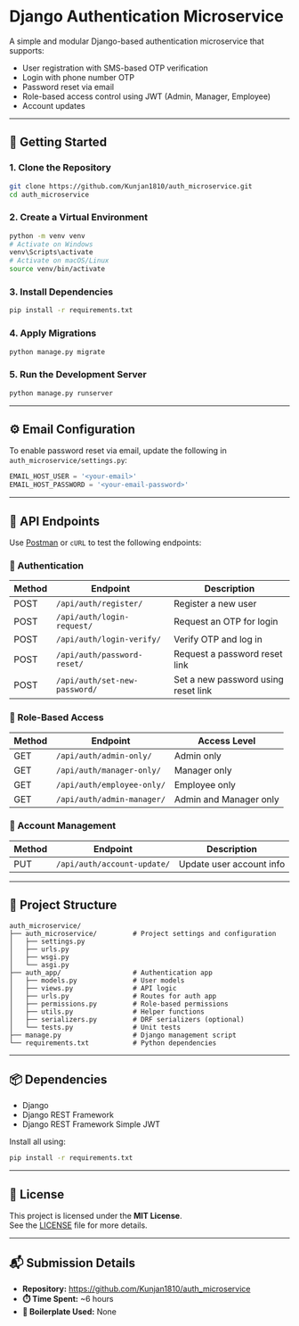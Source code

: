 # Django Authentication Microservice

A simple and modular Django-based authentication microservice that supports:
- User registration with SMS-based OTP verification
- Login with phone number OTP
- Password reset via email
- Role-based access control using JWT (Admin, Manager, Employee)
- Account updates

---

## 🚀 Getting Started

### 1. Clone the Repository

```bash
git clone https://github.com/Kunjan1810/auth_microservice.git
cd auth_microservice
```

### 2. Create a Virtual Environment

```bash
python -m venv venv
# Activate on Windows
venv\Scripts\activate
# Activate on macOS/Linux
source venv/bin/activate
```

### 3. Install Dependencies

```bash
pip install -r requirements.txt
```

### 4. Apply Migrations

```bash
python manage.py migrate
```

### 5. Run the Development Server

```bash
python manage.py runserver
```

---

## ⚙️ Email Configuration

To enable password reset via email, update the following in `auth_microservice/settings.py`:

```python
EMAIL_HOST_USER = '<your-email>'
EMAIL_HOST_PASSWORD = '<your-email-password>'
```

---

## 🧪 API Endpoints

Use [Postman](https://www.postman.com/) or `cURL` to test the following endpoints:

### 🔐 Authentication

| Method | Endpoint                      | Description                          |
|--------|-------------------------------|--------------------------------------|
| POST   | `/api/auth/register/`         | Register a new user                  |
| POST   | `/api/auth/login-request/`    | Request an OTP for login             |
| POST   | `/api/auth/login-verify/`     | Verify OTP and log in                |
| POST   | `/api/auth/password-reset/`   | Request a password reset link        |
| POST   | `/api/auth/set-new-password/` | Set a new password using reset link  |

### 🔑 Role-Based Access

| Method | Endpoint                   | Access Level           |
|--------|----------------------------|------------------------|
| GET    | `/api/auth/admin-only/`    | Admin only             |
| GET    | `/api/auth/manager-only/`  | Manager only           |
| GET    | `/api/auth/employee-only/` | Employee only          |
| GET    | `/api/auth/admin-manager/` | Admin and Manager only |

### 👤 Account Management

| Method | Endpoint                    | Description              |
|--------|-----------------------------|--------------------------|
| PUT    | `/api/auth/account-update/` | Update user account info |

---

## 📁 Project Structure

```
auth_microservice/
├── auth_microservice/         # Project settings and configuration
│   ├── settings.py
│   ├── urls.py
│   ├── wsgi.py
│   └── asgi.py
├── auth_app/                  # Authentication app
│   ├── models.py              # User models
│   ├── views.py               # API logic
│   ├── urls.py                # Routes for auth app
│   ├── permissions.py         # Role-based permissions
│   ├── utils.py               # Helper functions
│   ├── serializers.py         # DRF serializers (optional)
│   └── tests.py               # Unit tests
├── manage.py                  # Django management script
└── requirements.txt           # Python dependencies
```

---

## 📦 Dependencies

- Django
- Django REST Framework
- Django REST Framework Simple JWT

Install all using:

```bash
pip install -r requirements.txt
```

---

## 📄 License

This project is licensed under the **MIT License**.  
See the [LICENSE](LICENSE) file for more details.


---

## 📬 Submission Details

- **Repository:** https://github.com/Kunjan1810/auth_microservice  
- **⏱️ Time Spent:** ~6 hours  
- **🧱 Boilerplate Used:** None
